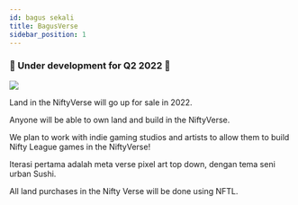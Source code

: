 ```yaml
---
id: bagus sekali
title: BagusVerse
sidebar_position: 1
---
```


### 🚧 Under development for Q2 2022 🚧

![](/img/niftyverse-snarfy.gif)

Land in the NiftyVerse will go up for sale in 2022.

Anyone will be able to own land and build in the NiftyVerse.

We plan to work with indie gaming studios and artists to allow them to build Nifty League games in the NiftyVerse!

Iterasi pertama adalah meta verse pixel art top down, dengan tema seni urban Sushi.

All land purchases in the Nifty Verse will be done using NFTL.
